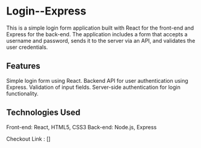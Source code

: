 # Login--Express
This is a simple login form application built with React for the front-end and Express for the back-end. The application includes a form that accepts a username and password, sends it to the server via an API, and validates the user credentials.



## Features
Simple login form using React.
Backend API for user authentication using Express.
Validation of input fields.
Server-side authentication for login functionality.


## Technologies Used
Front-end: React, HTML5, CSS3
Back-end: Node.js, Express

Checkout Link : []

